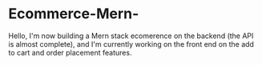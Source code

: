 # Ecommerce-Mern-
Hello, I'm now building a Mern stack ecomerence on the backend (the API is almost complete), and I'm currently working on the front end on the add to cart and order placement features.
